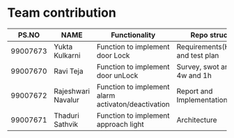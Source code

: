 # Team contribution

| PS.NO | NAME | Functionality | Repo structure |Status |
| --- | --- | --- | --- | --- |
 99007673 | Yukta Kulkarni | Function to implement door Lock | Requirements(HLR,LLR) and test plan | Implemented |
| 99007670 | Ravi Teja | Function to implement door unLock | Survey, swot analysis, 4w and 1h | Implemented |
| 99007672 | Rajeshwari Navalur | Function to implement alarm activaton/deactivation | Report and Implementation results | Implemented |
| 99007671 | Thaduri Sathvik | Function to implement approach light | Architecture | Implemented |
